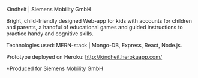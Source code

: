 Kindheit | Siemens Mobility GmbH

Bright, child-friendly designed Web-app for kids with accounts for children and parents, a
handful of educational games and guided instructions to practice handy and cognitive skills.

Technologies used: MERN-stack | Mongo-DB, Express, React, Node.js.

Prototype deployed on Heroku: http://kindheit.herokuapp.com/

*Produced for Siemens Mobility GmbH
